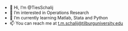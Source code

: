 - 👋 Hi, I’m @TiesSchalij
- 👀 I’m interested in Operations Research
- 🌱 I’m currently learning Matlab, Stata and Python
- 📫 You can reach me at t.m.schalij@tilburguniversity.edu

